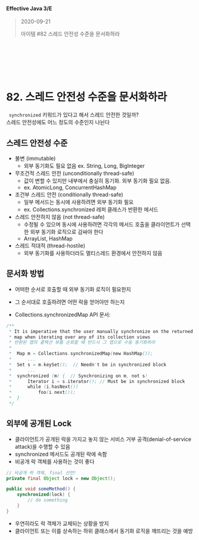 #### Effective Java 3/E
> 2020-09-21
>
> 아이템 #82 스레드 안전성 수준을 문서화하라

<br><br><br><br><br>





# 82. 스레드 안전성 수준을 문서화하라
` synchronized` 키워드가 있다고 해서 스레드 안전한 것일까? <br>
스레드 안전성에도 어느 정도의 수준인지 나뉜다

## 스레드 안전성 수준
- 불변 (immutable)
  - 외부 동기화도 필요 없음 ex. String, Long, BigInteger
- 무조건적 스레드 안전 (unconditionally thread-safe)
  - 값이 변할 수 있지만 내부에서 충실히 동기화. 외부 동기화 필요 없음.
  - ex. AtomicLong, ConcurrentHashMap
- 조건부 스레드 안전 (conditionally thread-safe)
  - 일부 메서드는 동시에 사용하려면 외부 동기화 필요
  - ex. Collections.synchronized 레퍼 클래스가 반환한 메서드
- 스레드 안전하지 않음 (not thread-safe)
  - 수정될 수 있으며 동시에 사용하려면 각각의 메서드 호출을 클라이언트가 선택한 외부 동기화 로직으로 감싸야 한다
  - ArrayList, HashMap
- 스레드 적대적 (thread-hostile)
  - 외부 동기화를 사용하더라도 멀티스레드 환경에서 안전하지 않음

## 문서화 방법
- 어떠한 순서로 호출할 때 외부 동기화 로직이 필요한지
- 그 순서대로 호출하려면 어떤 락을 얻어야만 하는지

- Collections.synchronizedMap API 문서:
``` java
/**
 * It is imperative that the user manually synchronize on the returned
 * map when iterating over any of its collection views
 * 반환된 맵의 콜렉션 뷰를 순회할 때 반드시 그 맵으로 수동 동기화하라
 * 
 *  Map m = Collections.synchronizedMap(new HashMap());
 *      ...
 *  Set s = m.keySet();  // Needn't be in synchronized block
 *      ...
 *  synchronized (m) {  // Synchronizing on m, not s!
 *      Iterator i = s.iterator(); // Must be in synchronized block
 *      while (i.hasNext())
 *          foo(i.next());
 *  }
 */
```

## 외부에 공개된 Lock
- 클라이언트가 공개된 락을 가지고 놓지 않는 서비스 거부 공격(denial-of-service attack)을 수행할 수 있음
- synchronized 메서드도 공개된 락에 속함
- 비공개 락 객체를 사용하는 것이 좋다

``` java
// 비공개 락 객체, final 선언!
private final Object lock = new Object();

public void someMethod() {
    synchronized(lock) {
        // do something
    }
}
```
- 우연히라도 락 객체가 교체되는 상황을 방지
- 클라이언트 또는 이를 상속하는 하위 클래스에서 동기화 로직을 깨뜨리는 것을 예방
